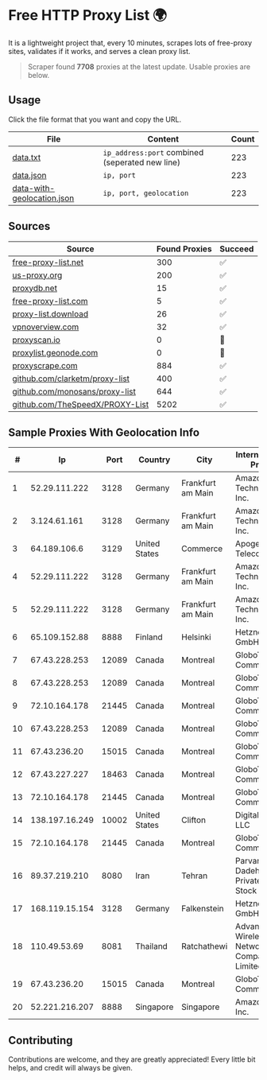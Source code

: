 
# Free HTTP Proxy List 🌍

It is a lightweight project that, every 10 minutes, scrapes lots of free-proxy sites, validates if it works, and serves a clean proxy list.


> Scraper found **7708** proxies at the latest update. Usable proxies are below.

## Usage

Click the file format that you want and copy the URL.


|File|Content|Count|
|----|-------|-----|
|[data.txt](https://raw.githubusercontent.com/themiralay/Proxy-List-World/master/data.txt)|`ip_address:port` combined (seperated new line)|223|
|[data.json](https://raw.githubusercontent.com/themiralay/Proxy-List-World/master/data.json)|`ip, port`|223|
|[data-with-geolocation.json](https://raw.githubusercontent.com/themiralay/Proxy-List-World/master/data-with-geolocation.json)|`ip, port, geolocation`|223|

## Sources

|Source|Found Proxies|Succeed|
|------|-------------|-------|
|[free-proxy-list.net](https://free-proxy-list.net)|300|✅|
|[us-proxy.org](https://www.us-proxy.org)|200|✅|
|[proxydb.net](http://proxydb.net)|15|✅|
|[free-proxy-list.com](https://free-proxy-list.com/?page=&port=&type%5B%5D=http&type%5B%5D=https&up_time=0&search=Search)|5|✅|
|[proxy-list.download](https://www.proxy-list.download/HTTP)|26|✅|
|[vpnoverview.com](https://vpnoverview.com/privacy/anonymous-browsing/free-proxy-servers)|32|✅|
|[proxyscan.io](https://www.proxyscan.io)|0|🚫|
|[proxylist.geonode.com](https://proxylist.geonode.com/api/proxy-list?limit=300&page=1&sort_by=lastChecked&sort_type=desc&protocols=http,https)|0|🚫|
|[proxyscrape.com](https://api.proxyscrape.com/v2/?request=displayproxies&protocol=http&timeout=10000&country=all&ssl=all&anonymity=all)|884|✅|
|[github.com/clarketm/proxy-list](https://raw.githubusercontent.com/clarketm/proxy-list/master/proxy-list-raw.txt)|400|✅|
|[github.com/monosans/proxy-list](https://raw.githubusercontent.com/monosans/proxy-list/main/proxies/http.txt)|644|✅|
|[github.com/TheSpeedX/PROXY-List](https://raw.githubusercontent.com/TheSpeedX/PROXY-List/master/http.txt)|5202|✅|


## Sample Proxies With Geolocation Info

|#|Ip|Port|Country|City|Internet Service Provider|
|-|--|----|-------|----|-------------------------|
|1|52.29.111.222|3128|Germany|Frankfurt am Main|Amazon Technologies Inc.|
|2|3.124.61.161|3128|Germany|Frankfurt am Main|Amazon Technologies Inc.|
|3|64.189.106.6|3129|United States|Commerce|Apogee Telecom Inc.|
|4|52.29.111.222|3128|Germany|Frankfurt am Main|Amazon Technologies Inc.|
|5|52.29.111.222|3128|Germany|Frankfurt am Main|Amazon Technologies Inc.|
|6|65.109.152.88|8888|Finland|Helsinki|Hetzner Online GmbH|
|7|67.43.228.253|12089|Canada|Montreal|GloboTech Communications|
|8|67.43.228.253|12089|Canada|Montreal|GloboTech Communications|
|9|72.10.164.178|21445|Canada|Montreal|GloboTech Communications|
|10|67.43.228.253|12089|Canada|Montreal|GloboTech Communications|
|11|67.43.236.20|15015|Canada|Montreal|GloboTech Communications|
|12|67.43.227.227|18463|Canada|Montreal|GloboTech Communications|
|13|72.10.164.178|21445|Canada|Montreal|GloboTech Communications|
|14|138.197.16.249|10002|United States|Clifton|DigitalOcean, LLC|
|15|72.10.164.178|21445|Canada|Montreal|GloboTech Communications|
|16|89.37.219.210|8080|Iran|Tehran|Parvaresh Dadeha Co. Private Joint Stock|
|17|168.119.15.154|3128|Germany|Falkenstein|Hetzner Online GmbH|
|18|110.49.53.69|8081|Thailand|Ratchathewi|Advanced Wireless Network Company Limited|
|19|67.43.236.20|15015|Canada|Montreal|GloboTech Communications|
|20|52.221.216.207|8888|Singapore|Singapore|Amazon.com, Inc.|



## Contributing

Contributions are welcome, and they are greatly appreciated! Every
little bit helps, and credit will always be given.

